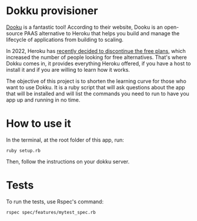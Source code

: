 # Dokku provisioner

[Dooku](https://dokku.com/) is a fantastic tool! According to their website, Dooku is an open-source PAAS alternative to Heroku that helps you build and manage the lifecycle of applications from building to scaling.

In 2022, Heroku has [recently decided to discontinue the free plans](https://help.heroku.com/RSBRUH58/removal-of-heroku-free-product-plans-faq), which increased the number of people looking for free alternatives. That's where Dokku comes in, it provides everything Heroku offered, if you have a host to install it and if you are willing to learn how it works.

The objective of this project is to shorten the learning curve for those who want to use Dokku. It is a ruby script that will ask questions about the app that will be installed and will list the commands you need to run to have you app up and running in no time.

# How to use it

In the terminal, at the root folder of this app, run:

```
ruby setup.rb
```

Then, follow the instructions on your dokku server.

# Tests

To run the tests, use Rspec's command:

```
rspec spec/features/mytest_spec.rb
```
